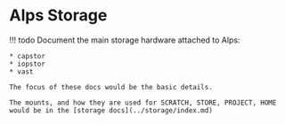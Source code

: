 # Alps Storage

!!! todo
    Document the main storage hardware attached to Alps:

    * capstor
    * iopstor
    * vast

    The focus of these docs would be the basic details.

    The mounts, and how they are used for SCRATCH, STORE, PROJECT, HOME would be in the [storage docs](../storage/index.md)

